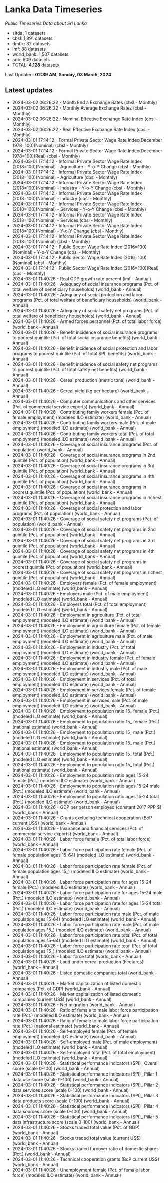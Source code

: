 # Lanka Data Timeseries
*Public Timeseries Data about Sri Lanka*

* sltda: 1 datasets
* cbsl: 1,891 datasets
* dmtlk: 32 datasets
* imf: 88 datasets
* world_bank: 1,507 datasets
* adb: 609 datasets
* TOTAL: **4,128** datasets

Last Updated: **02:39 AM, Sunday, 03 March, 2024**

## Latest updates

* 2024-03-02 06:26:22 - Month End a Exchange Rates (cbsl - Monthly)
* 2024-03-02 06:26:22 - Monthly Average Exchange Rates (cbsl - Monthly)
* 2024-03-02 06:26:22 - Nominal Effective Exchange Rate Index (cbsl - Monthly)
* 2024-03-02 06:26:22 - Real Effective Exchange Rate Index (cbsl - Monthly)
* 2024-03-01 17:14:12 - Formal Private Sector Wage Rate Index(December 1978=100)(Nominal) (cbsl - Monthly)
* 2024-03-01 17:14:12 - Formal Private Sector Wage Rate Index(December 1978=100)(Real) (cbsl - Monthly)
* 2024-03-01 17:14:12 - Informal Private Sector Wage Rate Index (2018=100)(Nominal) - Agriculture - Y-o-Y Change (cbsl - Monthly)
* 2024-03-01 17:14:12 - Informal Private Sector Wage Rate Index (2018=100)(Nominal) - Agriculture (cbsl - Monthly)
* 2024-03-01 17:14:12 - Informal Private Sector Wage Rate Index (2018=100)(Nominal) - Industry - Y-o-Y Change (cbsl - Monthly)
* 2024-03-01 17:14:12 - Informal Private Sector Wage Rate Index (2018=100)(Nominal) - Industry (cbsl - Monthly)
* 2024-03-01 17:14:12 - Informal Private Sector Wage Rate Index (2018=100)(Nominal) - Services - Y-o-Y Change (cbsl - Monthly)
* 2024-03-01 17:14:12 - Informal Private Sector Wage Rate Index (2018=100)(Nominal) - Services (cbsl - Monthly)
* 2024-03-01 17:14:12 - Informal Private Sector Wage Rate Index (2018=100)(Nominal) - Y-o-Y Change (cbsl - Monthly)
* 2024-03-01 17:14:12 - Informal Private Sector Wage Rate Index (2018=100)(Nominal) (cbsl - Monthly)
* 2024-03-01 17:14:12 - Public Sector Wage Rate Index (2016=100)(Nominal) - Y-o-Y Change (cbsl - Monthly)
* 2024-03-01 17:14:12 - Public Sector Wage Rate Index (2016=100)(Nominal) (cbsl - Monthly)
* 2024-03-01 17:14:12 - Public Sector Wage Rate Index (2016=100)(Real) (cbsl - Monthly)
* 2024-03-01 11:40:26 - Real GDP growth rate percent (imf - Annual)
* 2024-03-01 11:40:26 - Adequacy of social insurance programs (Pct. of total welfare of beneficiary households) (world_bank - Annual)
* 2024-03-01 11:40:26 - Adequacy of social protection and labor programs (Pct. of total welfare of beneficiary households) (world_bank - Annual)
* 2024-03-01 11:40:26 - Adequacy of social safety net programs (Pct. of total welfare of beneficiary households) (world_bank - Annual)
* 2024-03-01 11:40:26 - Armed forces personnel (Pct. of total labor force) (world_bank - Annual)
* 2024-03-01 11:40:26 - Benefit incidence of social insurance programs to poorest quintile (Pct. of total social insurance benefits) (world_bank - Annual)
* 2024-03-01 11:40:26 - Benefit incidence of social protection and labor programs to poorest quintile (Pct. of total SPL benefits) (world_bank - Annual)
* 2024-03-01 11:40:26 - Benefit incidence of social safety net programs to poorest quintile (Pct. of total safety net benefits) (world_bank - Annual)
* 2024-03-01 11:40:26 - Cereal production (metric tons) (world_bank - Annual)
* 2024-03-01 11:40:26 - Cereal yield (kg per hectare) (world_bank - Annual)
* 2024-03-01 11:40:26 - Computer communications and other services (Pct. of commercial service exports) (world_bank - Annual)
* 2024-03-01 11:40:26 - Contributing family workers female (Pct. of female employment) (modeled ILO estimate) (world_bank - Annual)
* 2024-03-01 11:40:26 - Contributing family workers male (Pct. of male employment) (modeled ILO estimate) (world_bank - Annual)
* 2024-03-01 11:40:26 - Contributing family workers total (Pct. of total employment) (modeled ILO estimate) (world_bank - Annual)
* 2024-03-01 11:40:26 - Coverage of social insurance programs (Pct. of population) (world_bank - Annual)
* 2024-03-01 11:40:26 - Coverage of social insurance programs in 2nd quintile (Pct. of population) (world_bank - Annual)
* 2024-03-01 11:40:26 - Coverage of social insurance programs in 3rd quintile (Pct. of population) (world_bank - Annual)
* 2024-03-01 11:40:26 - Coverage of social insurance programs in 4th quintile (Pct. of population) (world_bank - Annual)
* 2024-03-01 11:40:26 - Coverage of social insurance programs in poorest quintile (Pct. of population) (world_bank - Annual)
* 2024-03-01 11:40:26 - Coverage of social insurance programs in richest quintile (Pct. of population) (world_bank - Annual)
* 2024-03-01 11:40:26 - Coverage of social protection and labor programs (Pct. of population) (world_bank - Annual)
* 2024-03-01 11:40:26 - Coverage of social safety net programs (Pct. of population) (world_bank - Annual)
* 2024-03-01 11:40:26 - Coverage of social safety net programs in 2nd quintile (Pct. of population) (world_bank - Annual)
* 2024-03-01 11:40:26 - Coverage of social safety net programs in 3rd quintile (Pct. of population) (world_bank - Annual)
* 2024-03-01 11:40:26 - Coverage of social safety net programs in 4th quintile (Pct. of population) (world_bank - Annual)
* 2024-03-01 11:40:26 - Coverage of social safety net programs in poorest quintile (Pct. of population) (world_bank - Annual)
* 2024-03-01 11:40:26 - Coverage of social safety net programs in richest quintile (Pct. of population) (world_bank - Annual)
* 2024-03-01 11:40:26 - Employers female (Pct. of female employment) (modeled ILO estimate) (world_bank - Annual)
* 2024-03-01 11:40:26 - Employers male (Pct. of male employment) (modeled ILO estimate) (world_bank - Annual)
* 2024-03-01 11:40:26 - Employers total (Pct. of total employment) (modeled ILO estimate) (world_bank - Annual)
* 2024-03-01 11:40:26 - Employment in agriculture (Pct. of total employment) (modeled ILO estimate) (world_bank - Annual)
* 2024-03-01 11:40:26 - Employment in agriculture female (Pct. of female employment) (modeled ILO estimate) (world_bank - Annual)
* 2024-03-01 11:40:26 - Employment in agriculture male (Pct. of male employment) (modeled ILO estimate) (world_bank - Annual)
* 2024-03-01 11:40:26 - Employment in industry (Pct. of total employment) (modeled ILO estimate) (world_bank - Annual)
* 2024-03-01 11:40:26 - Employment in industry female (Pct. of female employment) (modeled ILO estimate) (world_bank - Annual)
* 2024-03-01 11:40:26 - Employment in industry male (Pct. of male employment) (modeled ILO estimate) (world_bank - Annual)
* 2024-03-01 11:40:26 - Employment in services (Pct. of total employment) (modeled ILO estimate) (world_bank - Annual)
* 2024-03-01 11:40:26 - Employment in services female (Pct. of female employment) (modeled ILO estimate) (world_bank - Annual)
* 2024-03-01 11:40:26 - Employment in services male (Pct. of male employment) (modeled ILO estimate) (world_bank - Annual)
* 2024-03-01 11:40:26 - Employment to population ratio 15_ female (Pct.) (modeled ILO estimate) (world_bank - Annual)
* 2024-03-01 11:40:26 - Employment to population ratio 15_ female (Pct.) (national estimate) (world_bank - Annual)
* 2024-03-01 11:40:26 - Employment to population ratio 15_ male (Pct.) (modeled ILO estimate) (world_bank - Annual)
* 2024-03-01 11:40:26 - Employment to population ratio 15_ male (Pct.) (national estimate) (world_bank - Annual)
* 2024-03-01 11:40:26 - Employment to population ratio 15_ total (Pct.) (modeled ILO estimate) (world_bank - Annual)
* 2024-03-01 11:40:26 - Employment to population ratio 15_ total (Pct.) (national estimate) (world_bank - Annual)
* 2024-03-01 11:40:26 - Employment to population ratio ages 15-24 female (Pct.) (modeled ILO estimate) (world_bank - Annual)
* 2024-03-01 11:40:26 - Employment to population ratio ages 15-24 male (Pct.) (modeled ILO estimate) (world_bank - Annual)
* 2024-03-01 11:40:26 - Employment to population ratio ages 15-24 total (Pct.) (modeled ILO estimate) (world_bank - Annual)
* 2024-03-01 11:40:26 - GDP per person employed (constant 2017 PPP $) (world_bank - Annual)
* 2024-03-01 11:40:26 - Grants excluding technical cooperation (BoP current US$) (world_bank - Annual)
* 2024-03-01 11:40:26 - Insurance and financial services (Pct. of commercial service exports) (world_bank - Annual)
* 2024-03-01 11:40:26 - Labor force female (Pct. of total labor force) (world_bank - Annual)
* 2024-03-01 11:40:26 - Labor force participation rate female (Pct. of female population ages 15-64) (modeled ILO estimate) (world_bank - Annual)
* 2024-03-01 11:40:26 - Labor force participation rate female (Pct. of female population ages 15_) (modeled ILO estimate) (world_bank - Annual)
* 2024-03-01 11:40:26 - Labor force participation rate for ages 15-24 female (Pct.) (modeled ILO estimate) (world_bank - Annual)
* 2024-03-01 11:40:26 - Labor force participation rate for ages 15-24 male (Pct.) (modeled ILO estimate) (world_bank - Annual)
* 2024-03-01 11:40:26 - Labor force participation rate for ages 15-24 total (Pct.) (modeled ILO estimate) (world_bank - Annual)
* 2024-03-01 11:40:26 - Labor force participation rate male (Pct. of male population ages 15-64) (modeled ILO estimate) (world_bank - Annual)
* 2024-03-01 11:40:26 - Labor force participation rate male (Pct. of male population ages 15_) (modeled ILO estimate) (world_bank - Annual)
* 2024-03-01 11:40:26 - Labor force participation rate total (Pct. of total population ages 15-64) (modeled ILO estimate) (world_bank - Annual)
* 2024-03-01 11:40:26 - Labor force participation rate total (Pct. of total population ages 15_) (modeled ILO estimate) (world_bank - Annual)
* 2024-03-01 11:40:26 - Labor force total (world_bank - Annual)
* 2024-03-01 11:40:26 - Land under cereal production (hectares) (world_bank - Annual)
* 2024-03-01 11:40:26 - Listed domestic companies total (world_bank - Annual)
* 2024-03-01 11:40:26 - Market capitalization of listed domestic companies (Pct. of GDP) (world_bank - Annual)
* 2024-03-01 11:40:26 - Market capitalization of listed domestic companies (current US$) (world_bank - Annual)
* 2024-03-01 11:40:26 - Net migration (world_bank - Annual)
* 2024-03-01 11:40:26 - Ratio of female to male labor force participation rate (Pct.) (modeled ILO estimate) (world_bank - Annual)
* 2024-03-01 11:40:26 - Ratio of female to male labor force participation rate (Pct.) (national estimate) (world_bank - Annual)
* 2024-03-01 11:40:26 - Self-employed female (Pct. of female employment) (modeled ILO estimate) (world_bank - Annual)
* 2024-03-01 11:40:26 - Self-employed male (Pct. of male employment) (modeled ILO estimate) (world_bank - Annual)
* 2024-03-01 11:40:26 - Self-employed total (Pct. of total employment) (modeled ILO estimate) (world_bank - Annual)
* 2024-03-01 11:40:26 - Statistical performance indicators (SPI)_ Overall score (scale 0-100) (world_bank - Annual)
* 2024-03-01 11:40:26 - Statistical performance indicators (SPI)_ Pillar 1 data use score (scale 0-100) (world_bank - Annual)
* 2024-03-01 11:40:26 - Statistical performance indicators (SPI)_ Pillar 2 data services score (scale 0-100) (world_bank - Annual)
* 2024-03-01 11:40:26 - Statistical performance indicators (SPI)_ Pillar 3 data products score (scale 0-100) (world_bank - Annual)
* 2024-03-01 11:40:26 - Statistical performance indicators (SPI)_ Pillar 4 data sources score (scale 0-100) (world_bank - Annual)
* 2024-03-01 11:40:26 - Statistical performance indicators (SPI)_ Pillar 5 data infrastructure score (scale 0-100) (world_bank - Annual)
* 2024-03-01 11:40:26 - Stocks traded total value (Pct. of GDP) (world_bank - Annual)
* 2024-03-01 11:40:26 - Stocks traded total value (current US$) (world_bank - Annual)
* 2024-03-01 11:40:26 - Stocks traded turnover ratio of domestic shares (Pct.) (world_bank - Annual)
* 2024-03-01 11:40:26 - Technical cooperation grants (BoP current US$) (world_bank - Annual)
* 2024-03-01 11:40:26 - Unemployment female (Pct. of female labor force) (modeled ILO estimate) (world_bank - Annual)